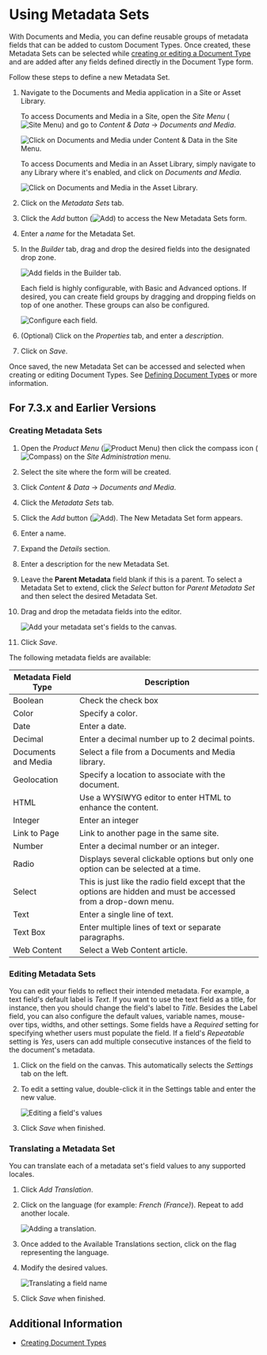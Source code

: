 # Using Metadata Sets

With Documents and Media, you can define reusable groups of metadata fields that can be added to custom Document Types. Once created, these Metadata Sets can be selected while [creating or editing a Document Type](./defining-document-types.md) and are added after any fields defined directly in the Document Type form.

Follow these steps to define a new Metadata Set.

1. Navigate to the Documents and Media application in a Site or Asset Library.

   To access Documents and Media in a Site, open the *Site Menu* (![Site Menu](../../../../images/icon-product-menu.png)) and go to *Content & Data* &rarr; *Documents and Media*.

   ![Click on Documents and Media under Content & Data in the Site Menu.](./defining-metadata-sets/images/01.png)

   To access Documents and Media in an Asset Library, simply navigate to any Library where it's enabled, and click on *Documents and Media*.

   ![Click on Documents and Media in the Asset Library.](./defining-metadata-sets/images/02.png)

1. Click on the *Metadata Sets* tab.

1. Click the *Add* button (![Add](../../../../images/icon-add.png)) to access the New Metadata Sets form.

1. Enter a *name* for the Metadata Set.

1. In the *Builder* tab, drag and drop the desired fields into the designated drop zone.

   ![Add fields in the Builder tab.](./defining-document-types/images/03.png)

   Each field is highly configurable, with Basic and Advanced options. If desired, you can create field groups by dragging and dropping fields on top of one another. These groups can also be configured.

   ![Configure each field.](./defining-metadata-sets/images/04.png)

1. (Optional) Click on the *Properties* tab, and enter a *description*.

1. Click on *Save*.

Once saved, the new Metadata Set can be accessed and selected when creating or editing Document Types. See [Defining Document Types](./defining-document-types.md) or more information.

## For 7.3.x and Earlier Versions

### Creating Metadata Sets

1. Open the _Product Menu_ (![Product Menu](../../../../images/icon-product-menu.png)) then click the compass icon (![Compass](../../../../images/icon-compass.png)) on the _Site Administration_ menu.
1. Select the site where the form will be created.
1. Click _Content & Data_  &rarr; _Documents and Media_.
1. Click the _Metadata Sets_ tab.
1. Click the _Add_ button (![Add](../../../../images/icon-add.png)). The New Metadata Set form appears.
1. Enter a name.
1. Expand the _Details_ section.
1. Enter a description for the new Metadata Set.
1. Leave the **Parent Metadata** field blank if this is a parent. To select a Metadata Set to extend, click the _Select_ button for _Parent Metadata Set_ and then select the desired Metadata Set.
1. Drag and drop the metadata fields into the editor.

    ![Add your metadata set's fields to the canvas.](./defining-metadata-sets/images/05.png)

1. Click _Save_.

The following metadata fields are available:

| Metadata Field Type | Description |
| --- | --- |
| Boolean | Check the check box |
| Color | Specify a color. |
| Date | Enter a date. |
| Decimal | Enter a decimal number up to 2 decimal points. |
| Documents and Media | Select a file from a Documents and Media library. |
| Geolocation | Specify a location to associate with the document. |
| HTML | Use a WYSIWYG editor to enter HTML to enhance the content. |
| Integer | Enter an integer |
| Link to Page | Link to another page in the same site. |
| Number | Enter a decimal number or an integer. |
| Radio | Displays several clickable options but only one option can be selected at a time. |
| Select | This is just like the radio field except that the options are hidden and must be accessed from a drop-down menu. |
| Text | Enter a single line of text. |
| Text Box | Enter multiple lines of text or separate paragraphs. |
| Web Content | Select a Web Content article. |

### Editing Metadata Sets

You can edit your fields to reflect their intended metadata. For example, a text field's default label is *Text*. If you want to use the text field as a title, for instance, then you should change the field's label to *Title*. Besides the Label field, you can also configure the default values, variable names, mouse-over tips, widths, and other settings. Some fields have a *Required* setting for specifying whether users must populate the field. If a field's *Repeatable* setting is *Yes*, users can add multiple consecutive instances of the field to the document's metadata.

1. Click on the field on the canvas. This automatically selects the *Settings* tab on the left.
1. To edit a setting value, double-click it in the Settings table and enter the new value.

    ![Editing a field's values](./defining-metadata-sets/images/06.png)

1. Click _Save_ when finished.

### Translating a Metadata Set

You can translate each of a metadata set's field values to any supported locales.

1. Click _Add Translation_.
1. Click on the language (for example: _French (France)_). Repeat to add another locale.

    ![Adding a translation.](./defining-metadata-sets/images/07.png)

1. Once added to the Available Translations section, click on the flag representing the language.
1. Modify the desired values.

   ![Translating a field name](./defining-metadata-sets/images/08.png)

1. Click _Save_ when finished.

## Additional Information

* [Creating Document Types](./defining-document-types.md)
